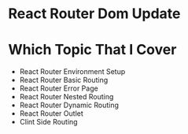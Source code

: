 # React Router Dom Update 

 # Which Topic That I Cover 
  * React Router Environment Setup  
  * React Router Basic Routing
  * React Router Error Page  
  * React Router Nested Routing 
  * React Router Dynamic Routing 
  * React Router Outlet
  * Clint Side Routing 





